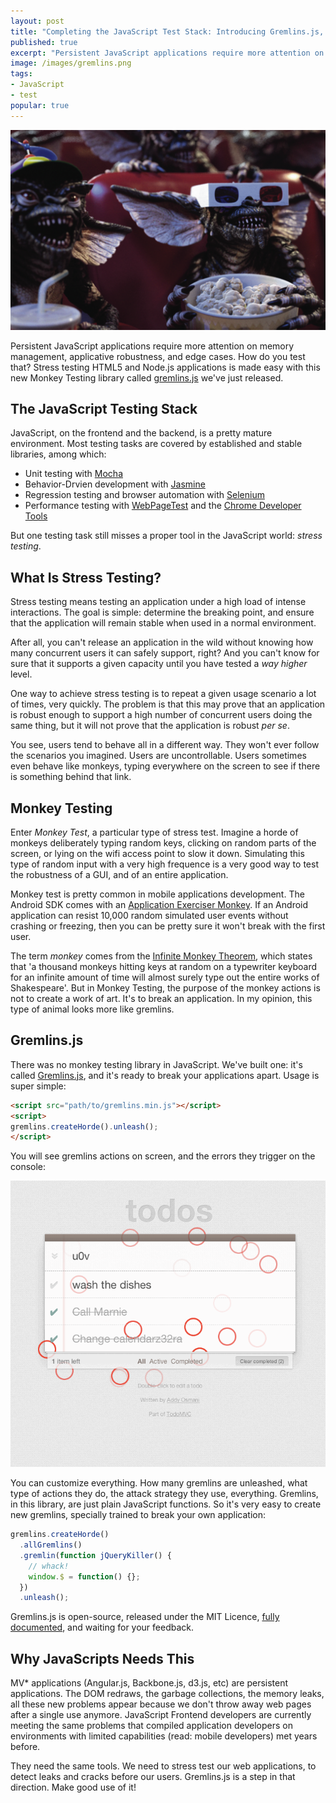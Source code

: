 ```yaml
---
layout: post
title: "Completing the JavaScript Test Stack: Introducing Gremlins.js, a Monkey Test Library For Web Apps"
published: true
excerpt: "Persistent JavaScript applications require more attention on memory management, applicative robustness, and edge cases. How do you test that? Stress testing HTML5 and Node.js applications is made easy with this new Monkey Testing library from marmelab."
image: /images/gremlins.png
tags:
- JavaScript
- test
popular: true
---
```


<img src="/images/gremlins.png" class="postImage"/>

Persistent JavaScript applications require more attention on memory management, applicative robustness, and edge cases. How do you test that? Stress testing HTML5 and Node.js applications is made easy with this new Monkey Testing library called [gremlins.js](https://github.com/marmelab/gremlins.js) we've just released.

## The JavaScript Testing Stack

JavaScript, on the frontend and the backend, is a pretty mature environment. Most testing tasks are covered by established and stable libraries, among which:

* Unit testing with [Mocha](http://visionmedia.github.io/mocha/)
* Behavior-Drvien development with [Jasmine](http://pivotal.github.io/jasmine/)
* Regression testing and browser automation with [Selenium](http://docs.seleniumhq.org/)
* Performance testing with [WebPageTest](http://www.webpagetest.org/) and the [Chrome Developer Tools](https://developers.google.com/chrome-developer-tools/)

But one testing task still misses a proper tool in the JavaScript world: *stress testing*.

## What Is Stress Testing?

Stress testing means testing an application under a high load of intense interactions. The goal is simple: determine the breaking point, and ensure that the application will remain stable when used in a normal environment.

After all, you can't release an application in the wild without knowing how many concurrent users it can safely support, right? And you can't know for sure that it supports a given capacity until you have tested a *way higher* level.

One way to achieve stress testing is to repeat a given usage scenario a lot of times, very quickly. The problem is that this may prove that an application is robust enough to support a high number of concurrent users doing the same thing, but it will not prove that the application is robust *per se*.

You see, users tend to behave all in a different way. They won't ever follow the scenarios you imagined. Users are uncontrollable. Users sometimes even behave like monkeys, typing everywhere on the screen to see if there is something behind that link.

## Monkey Testing

Enter *Monkey Test*, a particular type of stress test. Imagine a horde of monkeys deliberately typing random keys, clicking on random parts of the screen, or lying on the wifi access point to slow it down. Simulating this type of random input with a very high frequence is a very good way to test the robustness of a GUI, and of an entire application.

Monkey test is pretty common in mobile applications development. The Android SDK comes with an [Application Exerciser Monkey](http://developer.android.com/tools/help/monkey.html). If an Android application can resist 10,000 random simulated user events without crashing or freezing, then you can be pretty sure it won't break with the first user.

The term *monkey* comes from the [Infinite Monkey Theorem](http://en.wikipedia.org/wiki/Infinite_monkey_theorem), which states that 'a thousand monkeys hitting keys at random on a typewriter keyboard for an infinite amount of time will almost surely type out the entire works of Shakespeare'. But in Monkey Testing, the purpose of the monkey actions is not to create a work of art. It's to break an application. In my opinion, this type of animal looks more like gremlins.

## Gremlins.js

There was no monkey testing library in JavaScript. We've built one: it's called [Gremlins.js](https://github.com/marmelab/gremlins.js), and it's ready to break your applications apart. Usage is super simple:

```html
<script src="path/to/gremlins.min.js"></script>
<script>
gremlins.createHorde().unleash();
</script>
```

You will see gremlins actions on screen, and the errors they trigger on the console: 

![Gremlins in action](/images/todo.gif)

You can customize everything. How many gremlins are unleashed, what type of actions they do, the attack strategy they use, everything. Gremlins, in this library, are just plain JavaScript functions. So it's very easy to create new gremlins, specially trained to break your own application:

```js
gremlins.createHorde()
  .allGremlins()
  .gremlin(function jQueryKiller() {
    // whack!
    window.$ = function() {};
  })
  .unleash();
 ```

Gremlins.js is open-source, released under the MIT Licence, [fully documented](https://github.com/marmelab/gremlins.js/blob/master/README.md), and waiting for your feedback.

## Why JavaScripts Needs This

MV* applications (Angular.js, Backbone.js, d3.js, etc) are persistent applications. The DOM redraws, the garbage collections, the memory leaks, all these new problems appear because we don't throw away web pages after a single use anymore. JavaScript Frontend developers are currently meeting the same problems that compiled application developers on environments with limited capabilities (read: mobile developers) met years before.

They need the same tools. We need to stress test our web applications, to detect leaks and cracks before our users. Gremlins.js is a step in that direction. Make good use of it!
